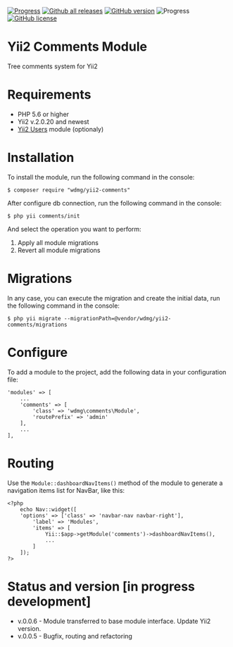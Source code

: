[![Progress](https://img.shields.io/badge/required-Yii2_v2.0.13-blue.svg)](https://packagist.org/packages/yiisoft/yii2)
[![Github all releases](https://img.shields.io/github/downloads/wdmg/yii2-comments/total.svg)](https://GitHub.com/wdmg/yii2-comments/releases/)
[![GitHub version](https://badge.fury.io/gh/wdmg/yii2-comments.svg)](https://github.com/wdmg/yii2-comments)
![Progress](https://img.shields.io/badge/progress-in_development-red.svg)
[![GitHub license](https://img.shields.io/github/license/wdmg/yii2-comments.svg)](https://github.com/wdmg/yii2-comments/blob/master/LICENSE)

# Yii2 Comments Module
Tree comments system for Yii2

# Requirements 
* PHP 5.6 or higher
* Yii2 v.2.0.20 and newest
* [Yii2 Users](https://github.com/wdmg/yii2-users) module (optionaly)

# Installation
To install the module, run the following command in the console:

`$ composer require "wdmg/yii2-comments"`

After configure db connection, run the following command in the console:

`$ php yii comments/init`

And select the operation you want to perform:
  1) Apply all module migrations
  2) Revert all module migrations

# Migrations
In any case, you can execute the migration and create the initial data, run the following command in the console:

`$ php yii migrate --migrationPath=@vendor/wdmg/yii2-comments/migrations`

# Configure
To add a module to the project, add the following data in your configuration file:

    'modules' => [
        ...
        'comments' => [
            'class' => 'wdmg\comments\Module',
            'routePrefix' => 'admin'
        ],
        ...
    ],

# Routing
Use the `Module::dashboardNavItems()` method of the module to generate a navigation items list for NavBar, like this:

    <?php
        echo Nav::widget([
        'options' => ['class' => 'navbar-nav navbar-right'],
            'label' => 'Modules',
            'items' => [
                Yii::$app->getModule('comments')->dashboardNavItems(),
                ...
            ]
        ]);
    ?>

# Status and version [in progress development]
* v.0.0.6 - Module transferred to base module interface. Update Yii2 version.
* v.0.0.5 - Bugfix, routing and refactoring